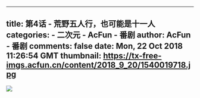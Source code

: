 
---
title: 第4话 - 荒野五人行，也可能是十一人
categories: 
    - 二次元
    - AcFun - 番剧
author: AcFun - 番剧
comments: false
date: Mon, 22 Oct 2018 11:26:54 GMT
thumbnail: https://tx-free-imgs.acfun.cn/content/2018_9_20/1540019718.jpg
---

<div>   
<img src="https://tx-free-imgs.acfun.cn/content/2018_9_20/1540019718.jpg" referrerpolicy="no-referrer">  
</div>
            